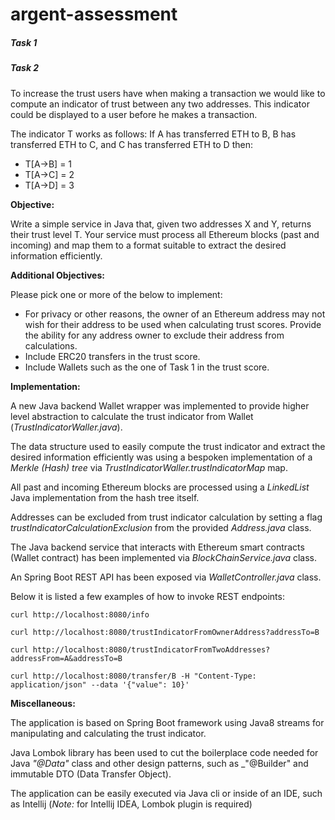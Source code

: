 
# argent-assessment

##### Task 1


##### Task 2

To increase the trust users have when making a transaction we would like to compute an
indicator of trust between any two addresses. This indicator could be displayed to a user before
he makes a transaction.

The indicator T works as follows: If A has transferred ETH to B, B has transferred ETH to C,
and C has transferred ETH to D then:
* T[A->B] = 1
* T[A->C] = 2
* T[A->D] = 3

__Objective:__

Write a simple service in Java that, given two addresses X and Y, returns their trust level T.
Your service must process all Ethereum blocks (past and incoming) and map them to a format
suitable to extract the desired information efficiently.

__Additional Objectives:__

Please pick one or more of the below to implement:

* For privacy or other reasons, the owner of an Ethereum address may not wish for their
address to be used when calculating trust scores. Provide the ability for any address
owner to exclude their address from calculations.
* Include ERC20 transfers in the trust score.
* Include Wallets such as the one of Task 1 in the trust score.


__Implementation:__

A new Java backend Wallet wrapper was implemented to provide higher level abstraction to calculate the trust indicator from Wallet (_TrustIndicatorWaller.java_).

The data structure used to easily compute the trust indicator and extract the desired information efficiently was using a bespoken implementation of a _Merkle (Hash) tree_ via _TrustIndicatorWaller.trustIndicatorMap_ map.

All past and incoming Ethereum blocks are processed using a _LinkedList_ Java implementation from the hash tree itself.

Addresses can be excluded from trust indicator calculation by setting a flag _trustIndicatorCalculationExclusion_ from the provided _Address.java_ class. 

The Java backend service that interacts with Ethereum smart contracts (Wallet contract) has been implemented via _BlockChainService.java_ class.

An Spring Boot REST API has been exposed via _WalletController.java_ class. 

Below it is listed a few examples of how to invoke REST endpoints:


```
curl http://localhost:8080/info

curl http://localhost:8080/trustIndicatorFromOwnerAddress?addressTo=B

curl http://localhost:8080/trustIndicatorFromTwoAddresses?addressFrom=A&addressTo=B

curl http://localhost:8080/transfer/B -H "Content-Type: application/json" --data '{"value": 10}'

```

__Miscellaneous:__

The application is based on Spring Boot framework using Java8 streams for manipulating and calculating the trust indicator. 

Java Lombok library has been used to cut the boilerplace code needed for Java _"@Data"_ class and other design patterns, such as _"@Builder" and immutable DTO (Data Transfer Object).

The application can be easily executed via Java cli or inside of an IDE, such as Intellij (_Note:_ for Intellij IDEA, Lombok plugin is required)



